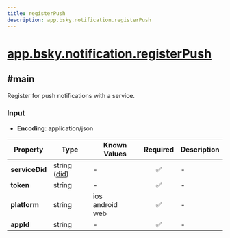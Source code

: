 ```yaml
---
title: registerPush
description: app.bsky.notification.registerPush
---
```


# [app.bsky.notification.registerPush](https://github.com/myConsciousness/atproto.dart/blob/main/lexicons/app/bsky/notification/registerPush.json)

## #main

Register for push notifications with a service.

### Input

- **Encoding**: application/json

| Property | Type | Known Values | Required | Description |
| --- | --- | --- | :---: | --- |
| **serviceDid** | string ([did](https://atproto.com/specs/did)) | - | ✅ | - |
| **token** | string | - | ✅ | - |
| **platform** | string | ios<br/>android<br/>web | ✅ | - |
| **appId** | string | - | ✅ | - |
